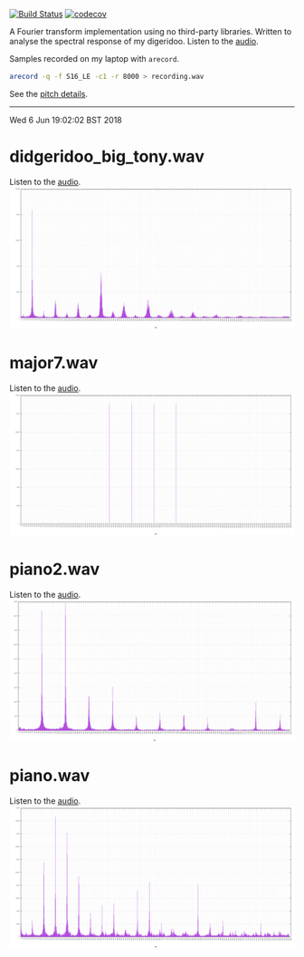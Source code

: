 [![Build Status](https://travis-ci.org/deanturpin/spectrum_analyser_gnuplot.svg?branch=master)](https://travis-ci.org/deanturpin/spectrum_analyser_gnuplot)
[![codecov](https://codecov.io/gh/deanturpin/spectrum_analyser_gnuplot/branch/master/graph/badge.svg)](https://codecov.io/gh/deanturpin/spectrum_analyser_gnuplot)

A Fourier transform implementation using no third-party libraries. Written to
analyse the spectral response of my digeridoo. Listen to the [audio](recording.wav).

Samples recorded on my laptop with ```arecord```.
```bash
arecord -q -f S16_LE -c1 -r 8000 > recording.wav
```

See the [pitch details](pitch.md).

---

Wed  6 Jun 19:02:02 BST 2018
# didgeridoo_big_tony.wav
Listen to the [audio](wav/didgeridoo_big_tony.wav).
[![](didgeridoo_big_tony.svg)](didgeridoo_big_tony.svg)
# major7.wav
Listen to the [audio](wav/major7.wav).
[![](major7.svg)](major7.svg)
# piano2.wav
Listen to the [audio](wav/piano2.wav).
[![](piano2.svg)](piano2.svg)
# piano.wav
Listen to the [audio](wav/piano.wav).
[![](piano.svg)](piano.svg)
